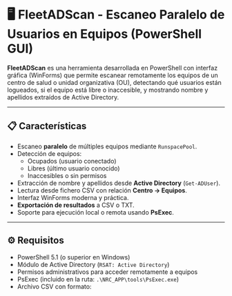 # 🖥️ FleetADScan - Escaneo Paralelo de Usuarios en Equipos (PowerShell GUI)

**FleetADScan** es una herramienta desarrollada en PowerShell con interfaz gráfica (WinForms) que permite escanear remotamente los equipos de un centro de salud o unidad organizativa (OU), detectando qué usuarios están logueados, si el equipo está libre o inaccesible, y mostrando nombre y apellidos extraídos de Active Directory.

---

## 📋 Características

- Escaneo **paralelo** de múltiples equipos mediante `RunspacePool`.
- Detección de equipos:
  - Ocupados (usuario conectado)
  - Libres (último usuario conocido)
  - Inaccesibles o sin permisos
- Extracción de nombre y apellidos desde **Active Directory** (`Get-ADUser`).
- Lectura desde fichero CSV con relación **Centro → Equipos**.
- Interfaz WinForms moderna y práctica.
- **Exportación de resultados** a CSV o TXT.
- Soporte para ejecución local o remota usando **PsExec**.

---

## ⚙️ Requisitos

- PowerShell 5.1 (o superior en Windows)
- Módulo de Active Directory (`RSAT: Active Directory`)
- Permisos administrativos para acceder remotamente a equipos
- PsExec (incluido en la ruta: `.\NRC_APP\tools\PsExec.exe`)
- Archivo CSV con formato:

